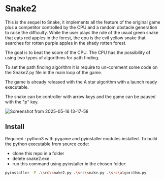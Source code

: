 # Snake2
This is the sequel to Snake, it implements all the feature of the original game plus a competitor controlled by the CPU and a random obstacle generation to raise the difficulty. 
While the user plays the role of the usual green snake that eats red apples in the forest, the cpu is the evil yellow snake that searches for rotten purple apples in the shady rotten forest. 

The goal is to beat the score of the CPU. The CPU has the possibility of using two types of algorithms for path finding.

To set the path finding algorithm it is require to un-comment some code on the Snake2.py file in the main loop of the game.

The game is already released with the A star algorithm with a launch ready executable.

The snake can be controller with arrow keys and the game can be paused with the "p" key.

![Screenshot from 2025-05-16 13-17-58](https://github.com/user-attachments/assets/6f6c30ab-5e04-4e4c-bf3b-dca0141aaf0b)

## Install
Required : python3 with pygame and pyinstaller modules installed.
To build the python executable from source code: 
- clone this repo in a folder
- delete snake2.exe
- run this command using pyinstaller in the chosen folder:
```bash
pyinstaller -F .\src\snake2.py .\src\snake.py .\src\algorithm.py
```
